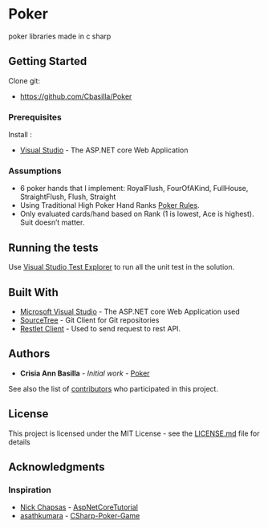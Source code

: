 # Poker
poker libraries made in c sharp

## Getting Started

 Clone git: 
  * https://github.com/Cbasilla/Poker
 
 
 
### Prerequisites

Install :
 * [Visual Studio](https://visualstudio.microsoft.com/vs/community/) - The ASP.NET core Web Application

### Assumptions
 * 6 poker hands that I implement: RoyalFlush, FourOfAKind, FullHouse, StraightFlush, Flush, Straight
 * Using Traditional High Poker Hand Ranks [Poker Rules](https://www.contrib.andrew.cmu.edu/~gc00/reviews/pokerrules).
 * Only evaluated cards/hand based on Rank (1 is lowest, Ace is
highest). Suit doesn’t matter.

## Running the tests

  Use [Visual Studio Test Explorer](https://docs.microsoft.com/en-us/visualstudio/test/run-unit-tests-with-test-explorer?view=vs-2019) to run all the unit test in the solution.

## Built With

* [Microsoft Visual Studio](https://visualstudio.microsoft.com/vs/) - The ASP.NET core Web Application used
* [SourceTree](https://www.sourcetreeapp.com/) - Git Client for Git repositories
* [Restlet Client](https://chrome.google.com/webstore/detail/talend-api-tester-free-ed/aejoelaoggembcahagimdiliamlcdmfm?hl=en) - Used to send request to rest API.

## Authors

* **Crisia Ann Basilla** - *Initial work* - [Poker](https://github.com/Cbasilla/Poker)

See also the list of [contributors](https://github.com/Cbasilla/Poker/contributors) who participated in this project.

## License

This project is licensed under the MIT License - see the [LICENSE.md](LICENSE.md) file for details

## Acknowledgments
### Inspiration
*  [Nick Chapsas](https://github.com/Elfocrash) - [AspNetCoreTutorial](https://github.com/Elfocrash/Youtube.AspNetCoreTutorial)
*  [asathkumara](https://github.com/asathkumara) - [CSharp-Poker-Game](https://github.com/asathkumara/CSharp-Poker-Game)
